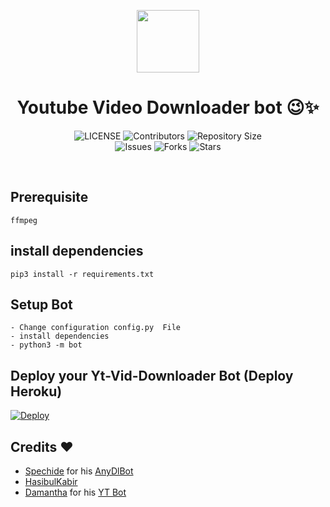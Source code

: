 <p align="center">
      <img style="width:100px; height: 100px;"  src=![image](https://telegra.ph/file/f6eeda4f292bba0222385.jpg)</p>
                                <h1 align="center"><b>Youtube Video Downloader bot 😉✨</b></h1>  
                                
 <p align="center">
    <img src="https://img.shields.io/github/license/gbimsath/Yt-Vid-Downloader?style=for-the-badge&logo=appveyor" alt="LICENSE">
    <img src="https://img.shields.io/github/contributors/gbimsath/Yt-Vid-Downloader?style=for-the-badge&logo=appveyor" alt="Contributors">
    <img src="https://img.shields.io/github/repo-size/gbimsath/Yt-Vid-Downloader?style=for-the-badge&logo=appveyor" alt="Repository Size"> <br>
    <img src="https://img.shields.io/github/issues/gbimsath/Yt-Vid-Downloader?style=for-the-badge&logo=appveyor" alt="Issues">
    <img src="https://img.shields.io/github/forks/gbimsath/Yt-Vid-Downloader?style=for-the-badge&logo=appveyor" alt="Forks">
    <img src="https://img.shields.io/github/stars/gbimsath/Yt-Vid-Downloader?style=for-the-badge&logo=appveyor" alt="Stars">
    
</p><br>                               

## Prerequisite
    ffmpeg
  
    
## install dependencies
    pip3 install -r requirements.txt


## Setup Bot
    - Change configuration config.py  File
    - install dependencies
    - python3 -m bot
    
  ## Deploy your Yt-Vid-Downloader Bot  (Deploy Heroku)
[![Deploy](https://www.herokucdn.com/deploy/button.svg)](https://heroku.com/deploy?template=https://github.com/gbimsath/Yt-Vid-Downloader)

    
## Credits ❤️ 
* [Spechide](https://telegram.dog/SpEcHIDe) for his [AnyDlBot](https://github.com/SpEcHiDe/AnyDLBot)
* [HasibulKabir](https://telegram.dog/HasibulKabir)
* [Damantha](https://telegram.dog/MrItzMe) for his [YT Bot](https://github.com/Damantha126/Youtube-Downloader-Bot)

